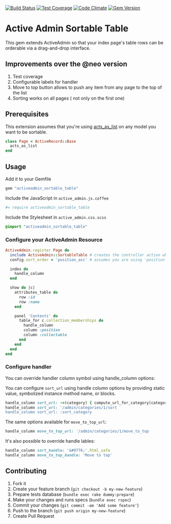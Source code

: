 [![Build Status](https://travis-ci.org/bolshakov/activeadmin_sortable_table.svg?branch=master)](https://travis-ci.org/bolshakov/activeadmin_sortable_table)
[![Test Coverage](https://codeclimate.com/github/bolshakov/activeadmin_sortable_table/badges/coverage.svg)](https://codeclimate.com/github/bolshakov/activeadmin_sortable_table/coverage)
[![Code Climate](https://codeclimate.com/github/bolshakov/activeadmin_sortable_table/badges/gpa.svg)](https://codeclimate.com/github/bolshakov/activeadmin_sortable_table)
[![Gem Version](https://badge.fury.io/rb/activeadmin_sortable_table.svg)](http://badge.fury.io/rb/activeadmin_sortable_table)

# Active Admin Sortable Table

This gem extends ActiveAdmin so that your index page's table rows can be
orderable via a drag-and-drop interface.

## Improvements over the @neo version

1. Test coverage 
2. Configurable labels for handler 
3. Move to top button allows to push any item from any page to the top of the list
4. Sorting works on all pages ( not only on the first one)

## Prerequisites

This extension assumes that you're using [acts_as_list](https://github.com/swanandp/acts_as_list) on any model you want to be sortable.

```ruby
class Page < ActiveRecord::Base
  acts_as_list
end
```

## Usage

Add it to your Gemfile

```ruby
gem "activeadmin_sortable_table"
```

Include the JavaScript in `active_admin.js.coffee`

```coffeescript
#= require activeadmin_sortable_table
```

Include the Stylesheet in `active_admin.css.scss`

```scss
@import "activeadmin_sortable_table"
```

### Configure your ActiveAdmin Resource

```ruby
ActiveAdmin.register Page do
  include ActiveAdmin::SortableTable # creates the controller action which handles the sorting
  config.sort_order = 'position_asc' # assumes you are using 'position' for your acts_as_list column

  index do
    handle_column 
  end

  show do |c|
    attributes_table do
      row :id
      row :name
    end

    panel 'Contents' do
      table_for c.collection_memberships do
        handle_column
        column :position
        column :collectable
      end
    end
  end
end
```

### Configure handler

You can override handler column symbol using handle_column options:

You can configure `sort_url` using handle column options by providing static value, symbolized instance method name, or blocks. 

```ruby
handle_column sort_url: ->(category) { compute_url_for_category(category) }  
handle_column sort_url: '/admin/categories/1/sort  
handle_column sort_url: :sort_category  
```

The same options available for `move_to_top_url`:

```ruby
handle_column move_to_top_url: '/admin/categories/1/move_to_top
```

It's also possible to override handle lables:

```ruby
handle_column sort_handle: '&#9776;'.html_safe
handle_column move_to_top_handle: 'Move to top'
```

## Contributing

1. Fork it
2. Create your feature branch (`git checkout -b my-new-feature`)
3. Prepare tests database (`bundle exec rake dummy:prepare`)
4. Make your changes and runs specs (`bundle exec rspec`)
5. Commit your changes (`git commit -am 'Add some feature'`)
6. Push to the branch (`git push origin my-new-feature`)
7. Create Pull Request
